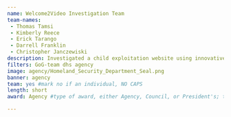 ```yaml
---
name: Welcome2Video Investigation Team
team-names: 
 - Thomas Tamsi 
 - Kimberly Reece 
 - Erick Tarango 
 - Darrell Franklin 
 - Christopher Janczewiski
description: Investigated a child exploitation website using innovative online and undercover techniques. The team’s investigation resulted in 323 arrests and the rescue of 21 victims.
filters: GoG-team dhs agency
image: agency/Homeland_Security_Department_Seal.png
banner: agency
team: yes #mark no if an individual, NO CAPS 
length: short
award: Agency #type of award, either Agency, Council, or President's; this is case sensitive so make sure to match the options listed exactly. This section generates the format of the card

---
```

